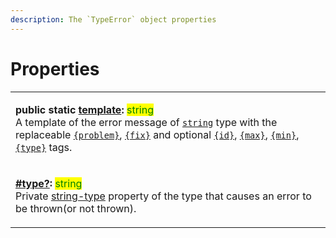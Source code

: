 ```yaml
---
description: The `TypeError` object properties
---
```


# Properties

|                                                                                                                                                                                                                                                                                                                                                                                                                                                                                                                                                                                                                                                                                                                                                                                                                                                                                                                    |
| ------------------------------------------------------------------------------------------------------------------------------------------------------------------------------------------------------------------------------------------------------------------------------------------------------------------------------------------------------------------------------------------------------------------------------------------------------------------------------------------------------------------------------------------------------------------------------------------------------------------------------------------------------------------------------------------------------------------------------------------------------------------------------------------------------------------------------------------------------------------------------------------------------------------ |
| <p><strong>public static</strong> <a href="static-template.md"><strong>template</strong></a><strong>:</strong> <mark style="color:green;">string</mark><br>A template of the error message of <a href="https://developer.mozilla.org/en-US/docs/Web/JavaScript/Reference/Global_Objects/String"><code>string</code></a> type with the replaceable <a href="../../commonerror/properties/static-template.md#problem"><code>{problem}</code></a>, <a href="../../commonerror/properties/static-template.md#fix"><code>{fix}</code></a> and optional <a href="../../commonerror/properties/static-template.md#id"><code>{id}</code></a>, <a href="../../commonerror/properties/static-template.md#max"><code>{max}</code></a>, <a href="../../commonerror/properties/static-template.md#min"><code>{min}</code></a>, <a href="../../commonerror/properties/static-template.md#type"><code>{type}</code></a> tags.</p> |
| <p><strong></strong><a href="type.md"><strong>#type?</strong></a><strong>:</strong> <mark style="color:green;">string</mark><br>Private <a href="https://developer.mozilla.org/en-US/docs/Web/JavaScript/Reference/Global_Objects/String">string-type</a> property of the type that causes an error to be thrown(or not thrown).</p>                                                                                                                                                                                                                                                                                                                                                                                                                                                                                                                                                                               |
